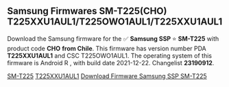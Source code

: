 <h2>Samsung Firmwares SM-T225(CHO) T225XXU1AUL1/T225OWO1AUL1/T225XXU1AUL1</h2>
Download the Samsung firmware for the ✅ <strong>Samsung SSP </strong> ⭐ <strong>SM-T225</strong> with product code <strong>CHO</strong> <strong> from Chile</strong>. This firmware has version number PDA <strong>T225XXU1AUL1</strong> and CSC T225OWO1AUL1. The operating system of this firmware is Android R , with build date 2021-12-22. Changelist <strong>23190912</strong>.

[SM-T225](https://samfirm.shop/samsung/model/SM-T225)
[T225XXU1AUL1](https://samfirm.shop/samsung/pda/T225XXU1AUL1)
[Download Firmware Samsung SSP SM-T225](https://samfirm.shop/samsung/firmware/485404)
